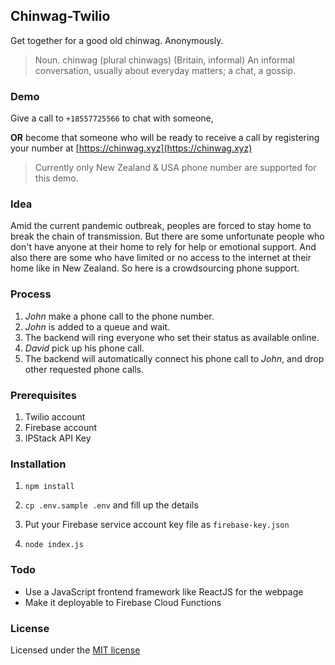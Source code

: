 ## Chinwag-Twilio

Get together for a good old chinwag. Anonymously.

> Noun. chinwag (plural chinwags) (Britain, informal) An informal conversation, usually about everyday matters; a chat, a gossip.

### Demo

Give a call to `+18557725566` to chat with someone,

**OR** become that someone who will be ready to receive a call by registering your number at [https://chinwag.xyz](https://chinwag.xyz)

> Currently only New Zealand & USA phone number are supported for this demo.

### Idea

Amid the current pandemic outbreak, peoples are forced to stay home to break the chain of transmission. But there are some unfortunate people who don't have anyone at their home to rely for help or emotional support. And also there are some who have limited or no access to the internet at their home like in New Zealand. So here is a crowdsourcing phone support.

### Process

1. *John* make a phone call to the phone number.
2. *John* is added to a queue and wait.
3. The backend will ring everyone who set their status as available online.
4. *David* pick up his phone call. 
5. The backend will automatically connect his phone call to *John*, and drop other requested phone calls.

### Prerequisites

1. Twilio account
2. Firebase account
3. IPStack API Key

### Installation

1. `npm install`

2. `cp .env.sample .env` and fill up the details

3. Put your Firebase service account key file as `firebase-key.json`

4. `node index.js`

### Todo

* Use a JavaScript frontend framework like ReactJS for the webpage
* Make it deployable to Firebase Cloud Functions

### License

Licensed under the [MIT license](http://opensource.org/licenses/MIT)
